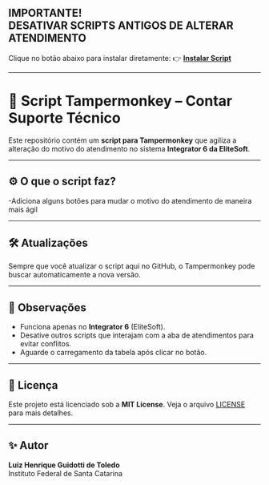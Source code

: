 **IMPORTANTE!**  
**DESATIVAR SCRIPTS ANTIGOS DE ALTERAR ATENDIMENTO**  
---

  Clique no botão abaixo para instalar diretamente:
👉 **[Instalar Script](https://raw.githubusercontent.com/devluiztoledo/mudar-motivo/main/mudar-motivo.user.js)**





---

# 📄 Script Tampermonkey – Contar Suporte Técnico

Este repositório contém um **script para Tampermonkey** que agiliza a alteração do motivo do atendimento no sistema **Integrator 6 da EliteSoft**.

---

## ⚙️ O que o script faz?

-Adiciona alguns botões para mudar o motivo do atendimento de maneira mais ágil

---

## 🛠️ Atualizações

Sempre que você atualizar o script aqui no GitHub, o Tampermonkey pode buscar automaticamente a nova versão.

---

## 🧠 Observações

- Funciona apenas no **Integrator 6** (EliteSoft).
- Desative outros scripts que interajam com a aba de atendimentos para evitar conflitos.
- Aguarde o carregamento da tabela após clicar no botão.

---

## 📄 Licença

Este projeto está licenciado sob a **MIT License**. Veja o arquivo [LICENSE](LICENSE) para mais detalhes.

---

## ✨ Autor

**Luiz Henrique Guidotti de Toledo**  
Instituto Federal de Santa Catarina  

